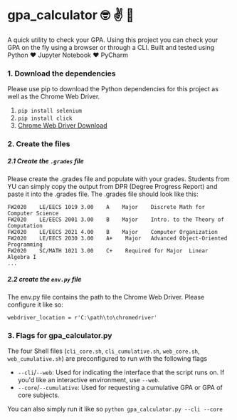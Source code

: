﻿# gpa_calculator  🤓 ✌️  🌟 

A quick utility to check your GPA. Using this project you can check your GPA on the fly using a browser or through a CLI. Built and tested using Python ❤️ Jupyter Notebook ❤️ PyCharm  

### 1. Download the dependencies
Please use pip to download the Python dependencies for this project as well as the Chrome Web Driver. 
1. `pip install selenium`
2. `pip install click`
3. [Chrome Web Driver Download](https://chromedriver.chromium.org/downloads)

### 2. Create the files
##### 2.1 Create the `.grades` file
Please create the  .grades file and populate with your grades. Students from YU can simply copy the output from DPR (Degree Progress Report) and paste it into the .grades file. The .grades file should look like this:
```
FW2020    LE/EECS 1019 3.00    A    Major    Discrete Math for Computer Science
FW2020    LE/EECS 2001 3.00    B    Major    Intro. to the Theory of Computation
FW2020    LE/EECS 2021 4.00    B    Major    Computer Organization
FW2020    LE/EECS 2030 3.00    A+    Major   Advanced Object-Oriented Programming
FW2020    SC/MATH 1021 3.00    C+    Required for Major  Linear Algebra I
...
```
##### 2.2 create the `env.py` file
The env.py file contains the path to the Chrome Web Driver. Please configure it like so:
```
webdriver_location = r'C:\path\to\chromedriver'
```

### 3. Flags for gpa_calculator.py
The four Shell files (`cli_core.sh`, `cli_cumulative.sh`, `web_core.sh`, `web_cumulative.sh`) are preconfigured to run with the following flags
* `--cli`/`--web`:  Used for indicating the interface that the script runs on. If you'd like an interactive environment, use `--web`.  
* `--core`/`--cumulative`: Used for requesting a cumulative GPA or GPA of core subjects.

You can also simply run it like so `python gpa_calculator.py --cli --core`
